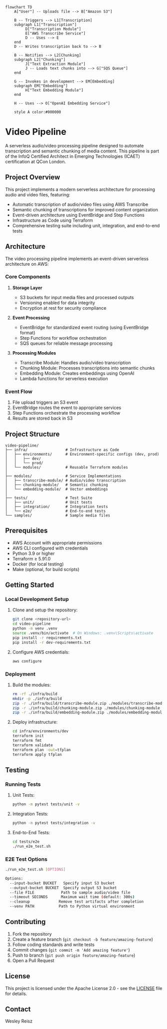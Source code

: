 ```mermaid
flowchart TD
    A["User"] -- Uploads file --> B["Amazon S3"]

    B -- Triggers --> L1[Transcription]
    subgraph L1["Transcription"]
         D["Transcription Module"]
         E["AWS Transcribe Service"]
         D -- Uses --> E
    end
    D -- Writes transcription back to --> B

    B -- Notifies --> L2[Chunking]
    subgraph L2["Chunking"]
         J["Text Extraction Module"]
         J -- Loads text chunks into --> G["SQS Queue"]
    end

    G -- Invokes in development --> EM[Embedding]
    subgraph EM["Embedding"]
         H["Text Embedding Module"]
    end

    H -- Uses --> O["OpenAI Embedding Service"]

    style A color:#000000

```

# Video Pipeline

A serverless audio/video processing pipeline designed to automate transcription and semantic chunking of media content. This pipeline is part of the InfoQ Certified Architect in Emerging Technologies (ICAET) certification at QCon London.

## Project Overview

This project implements a modern serverless architecture for processing audio and video files, featuring:

- Automatic transcription of audio/video files using AWS Transcribe
- Semantic chunking of transcriptions for improved content organization
- Event-driven architecture using EventBridge and Step Functions
- Infrastructure as Code using Terraform
- Comprehensive testing suite including unit, integration, and end-to-end tests

## Architecture

The video processing pipeline implements an event-driven serverless architecture on AWS:

### Core Components

1. **Storage Layer**
   - S3 buckets for input media files and processed outputs
   - Versioning enabled for data integrity
   - Encryption at rest for security compliance

2. **Event Processing**
   - EventBridge for standardized event routing (using EventBridge format)
   - Step Functions for workflow orchestration
   - SQS queues for reliable message processing

3. **Processing Modules**
   - Transcribe Module: Handles audio/video transcription
   - Chunking Module: Processes transcriptions into semantic chunks
   - Embedding Module: Creates embeddings using OpenAI
   - Lambda functions for serverless execution

### Event Flow

1. File upload triggers an S3 event
2. EventBridge routes the event to appropriate services
3. Step Functions orchestrate the processing workflow
4. Results are stored back in S3

## Project Structure

```
video-pipeline/
├── infra/                 # Infrastructure as Code
│   ├── environments/      # Environment-specific configs (dev, prod)
│   │   ├── dev/
│   │   └── prod/
│   └── modules/           # Reusable Terraform modules
│
├── modules/               # Service Implementations
│   ├── transcribe-module/ # Audio/video transcription
│   ├── chunking-module/   # Semantic chunking
│   └── embedding-module/  # Vector embeddings
│
├── tests/                 # Test Suite
│   ├── unit/              # Unit tests
│   ├── integration/       # Integration tests
│   └── e2e/               # End-to-end tests
└── samples/               # Sample media files
```

## Prerequisites

- AWS Account with appropriate permissions
- AWS CLI configured with credentials
- Python 3.9 or higher
- Terraform ≥ 5.91.0
- Docker (for local testing)
- Make (optional, for build scripts)


## Getting Started

### Local Development Setup

1. Clone and setup the repository:
   ```bash
   git clone <repository-url>
   cd video-pipeline
   python -m venv .venv
   source .venv/bin/activate  # On Windows: .venv\Scripts\activate
   pip install -r requirements.txt
   pip install -r dev-requirements.txt
   ```

2. Configure AWS credentials:
   ```bash
   aws configure
   ```

### Deployment

1. Build the modules:
   ```bash
   rm -rf ./infra/build
   mkdir -p ./infra/build
   zip -r ./infra/build/transcribe-module.zip ./modules/transcribe-module
   zip -r ./infra/build/chunking-module.zip ./modules/chunking-module
   zip -r ./infra/build/embedding-module.zip ./modules/embedding-module
   ```

2. Deploy infrastructure:
   ```bash
   cd infra/environments/dev
   terraform init
   terraform fmt
   terraform validate
   terraform plan -out=tfplan
   terraform apply tfplan
   ```

## Testing

### Running Tests

1. Unit Tests:
   ```bash
   python -m pytest tests/unit -v
   ```

2. Integration Tests:
   ```bash
   python -m pytest tests/integration -v
   ```

3. End-to-End Tests:
   ```bash
   cd tests/e2e
   ./run_e2e_test.sh
   ```

### E2E Test Options

```bash
./run_e2e_test.sh [OPTIONS]

Options:
  --input-bucket BUCKET   Specify input S3 bucket
  --output-bucket BUCKET  Specify output S3 bucket
  --file FILE            Path to sample audio/video file
  --timeout SECONDS      Maximum wait time (default: 300s)
  --cleanup             Remove test artifacts after completion
  --venv PATH           Path to Python virtual environment
```

## Contributing

1. Fork the repository
2. Create a feature branch (`git checkout -b feature/amazing-feature`)
3. Follow coding standards and write tests
4. Commit changes (`git commit -m 'Add amazing feature'`)
5. Push to branch (`git push origin feature/amazing-feature`)
6. Open a Pull Request

## License

This project is licensed under the Apache License 2.0 - see the [LICENSE](LICENSE) file for details.

## Contact

Wesley Reisz